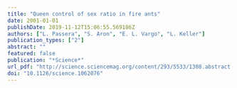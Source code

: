 ```yaml
---
title: "Queen control of sex ratio in fire ants"
date: 2001-01-01
publishDate: 2019-11-12T15:06:55.569186Z
authors: ["L. Passera", "S. Aron", "E. L. Vargo", "L. Keller"]
publication_types: ["2"]
abstract: ""
featured: false
publication: "*Science*"
url_pdf: "http://science.sciencemag.org/content/293/5533/1308.abstract https://science.sciencemag.org/content/sci/293/5533/1308.full.pdf"
doi: "10.1126/science.1062076"
---
```


